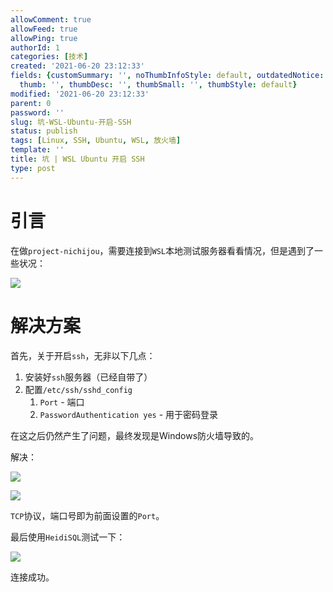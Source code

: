 ```yaml
---
allowComment: true
allowFeed: true
allowPing: true
authorId: 1
categories: [技术]
created: '2021-06-20 23:12:33'
fields: {customSummary: '', noThumbInfoStyle: default, outdatedNotice: 'no', reprint: standard,
  thumb: '', thumbDesc: '', thumbSmall: '', thumbStyle: default}
modified: '2021-06-20 23:12:33'
parent: 0
password: ''
slug: 坑-WSL-Ubuntu-开启-SSH
status: publish
tags: [Linux, SSH, Ubuntu, WSL, 放火墙]
template: ''
title: 坑 | WSL Ubuntu 开启 SSH
type: post
---
```

# 引言

在做`project-nichijou`，需要连接到`WSL`本地测试服务器看看情况，但是遇到了一些状况：

![](https://cdn.jsdelivr.net/gh/JeffersonQin/blog-asset@latest/usr/picgo/20210620231425.png)

# 解决方案

首先，关于开启`ssh`，无非以下几点：
1. 安装好`ssh`服务器（已经自带了）
2. 配置`/etc/ssh/sshd_config`
   1. `Port` - 端口
   2. `PasswordAuthentication yes` - 用于密码登录

在这之后仍然产生了问题，最终发现是Windows防火墙导致的。

解决：

![](https://cdn.jsdelivr.net/gh/JeffersonQin/blog-asset@latest/usr/picgo/20210620231822.png)

![](https://cdn.jsdelivr.net/gh/JeffersonQin/blog-asset@latest/usr/picgo/20210620231930.png)

`TCP`协议，端口号即为前面设置的`Port`。

最后使用`HeidiSQL`测试一下：

![](https://cdn.jsdelivr.net/gh/JeffersonQin/blog-asset@latest/usr/picgo/20210620232036.png)

连接成功。
